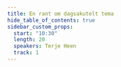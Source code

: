```yaml
---
title: En rant om dagsakutelt tema
hide_table_of_contents: true
sidebar_custom_props:
  start: "10:30"
  length: 20
  speakers: Terje Heen
  track: 1
---
```




